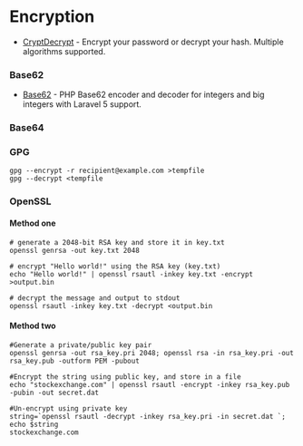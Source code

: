 # Encryption

- [CryptDecrypt](https://github.com/Va5c0/CryptDecrypt) - Encrypt your password or decrypt your hash. Multiple algorithms supported.

### Base62
- [Base62](https://github.com/SiroDiaz/Base62) - PHP Base62 encoder and decoder for integers and big integers with Laravel 5 support.
### Base64


### GPG
````
gpg --encrypt -r recipient@example.com >tempfile
gpg --decrypt <tempfile
````

### OpenSSL

 #### Method one
````
# generate a 2048-bit RSA key and store it in key.txt
openssl genrsa -out key.txt 2048

# encrypt "Hello world!" using the RSA key (key.txt)
echo "Hello world!" | openssl rsautl -inkey key.txt -encrypt >output.bin

# decrypt the message and output to stdout
openssl rsautl -inkey key.txt -decrypt <output.bin
````
 #### Method two
````
#Generate a private/public key pair
openssl genrsa -out rsa_key.pri 2048; openssl rsa -in rsa_key.pri -out rsa_key.pub -outform PEM -pubout

#Encrypt the string using public key, and store in a file 
echo "stockexchange.com" | openssl rsautl -encrypt -inkey rsa_key.pub -pubin -out secret.dat

#Un-encrypt using private key
string=`openssl rsautl -decrypt -inkey rsa_key.pri -in secret.dat `; echo $string
stockexchange.com
````
